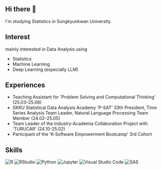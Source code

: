 ## Hi there 👋

I'm studying Statistics in Sungkyunkwan University.

## Interest
mainly interested in Data Analysis using 
- Statistics
-  Machine Learning
-  Deep Learning (especially LLM)

## Experiences
- Teaching Assistant for 'Problem Solving and Computational Thinking' (25.03–25.06)
- SKKU Statistical Data Analysis Academy 'P-SAT' 33th President, Time Series Analysis Team Leader, Natural Language Processing Team Member (24.02–25.05)
- Team Leader of the Industry-Academia Collaboration Project with 'TURUCAR' (24.10-25.02)
- Participant of the 'K-Software Empowerment Bootcamp' 3rd Cohort

## Skills

![R](https://img.shields.io/badge/R-276DC3?style=for-the-badge&logo=R&logoColor=white)
![RStudio](https://img.shields.io/badge/RStudio-75AADB?style=for-the-badge&logo=RStudio&logoColor=white)
![Python](https://img.shields.io/badge/Python-3776AB?style=for-the-badge&logo=python&logoColor=white)
![Jupyter](https://img.shields.io/badge/Jupyter-F37626?style=for-the-badge&logo=Jupyter&logoColor=white)
![Visual Studio Code](https://img.shields.io/badge/VSCode-007ACC?style=for-the-badge&logo=visual-studio-code&logoColor=white)
![SAS](https://img.shields.io/badge/SAS-0266B1?style=for-the-badge&logo=sas&logoColor=white)

